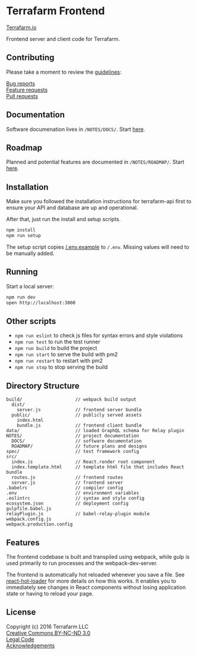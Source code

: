 # Terrafarm Frontend

[Terrafarm.io][300]

Frontend server and client code for Terrafarm.

## Contributing

Please take a moment to review the [guidelines][200]:

[Bug reports][201]  
[Feature requests][202]  
[Pull requests][203]

## Documentation

Software documenation lives in `/NOTES/DOCS/`. Start [here][205].

## Roadmap

Planned and potential features are documented in `/NOTES/ROADMAP/`. Start [here][206].

## Installation

Make sure you followed the installation instructions for terrafarm-api first to ensure your API and database are up and operational.

After that, just run the install and setup scripts.
```bash
npm install
npm run setup
```
The setup script copies [/.env.example][101] to `/.env`. Missing values will need to be manually added.

## Running

Start a local server:

```bash
npm run dev
open http://localhost:3000
```

## Other scripts

* `npm run eslint` to check js files for syntax errors and style violations
* `npm run test` to run the test runner
* `npm run build` to build the project
* `npm run start` to serve the build with pm2
* `npm run restart` to restart with pm2
* `npm run stop` to stop serving the build

## Directory Structure

```
build/                    // webpack build output
  dist/
    server.js             // frontend server bundle
  public/                 // publicly served assets
    index.html
    bundle.js             // frontend client bundle
data/                     // loaded GraphQL schema for Relay plugin
NOTES/                    // project documentation
  DOCS/                   // software documentation
  ROADMAP/                // future plans and designs
spec/                     // test framework config
src/
  index.js                // React.render root component
  index.template.html     // template html file that includes React bundle
  routes.js               // frontend routes
  server.js               // frontend server
.babelrc                  // compiler config
.env                      // environment variables
.eslintrc                 // syntax and style config
ecosystem.json            // deployment config
gulpfile.babel.js
relayPlugin.js            // babel-relay-plugin module
webpack.config.js
webpack.production.config
```

## Features

The frontend codebase is built and transpiled using webpack, while gulp is used primarily to run processes and the webpack-dev-server.

The frontend is automatically hot reloaded whenever you save a file. See [react-hot-loader][401] for more details on how this works. It enables you to immediately see changes in React components without losing application state or having to reload your page.

## License

Copyright (c) 2016 Terrafarm LLC  
[Creative Commons BY-NC-ND 3.0][400]  
[Legal Code][100]  
[Acknowledgements][204]


[100]: ./LICENSE.md
[101]: ./.env.example
[200]: ./NOTES/CONTRIBUTING.md
[201]: ./NOTES/CONTRIBUTING.md#bugs
[202]: ./NOTES/CONTRIBUTING.md#features
[203]: ./NOTES/CONTRIBUTING.md#pull-requests
[204]: ./NOTES/ACKNOWLEDGEMENTS.md
[205]: ./NOTES/DOCS/README.md
[206]: ./NOTES/ROADMAP/README.md
[300]: http://terrafarm.io/
[301]: http://terrafarm.io/about/
[400]: https://creativecommons.org/licenses/by-nc-nd/3.0/
[401]: http://gaearon.github.io/react-hot-loader/
